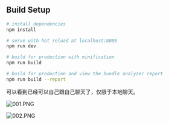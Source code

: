 
## Build Setup

``` bash
# install dependencies
npm install

# serve with hot reload at localhost:8080
npm run dev

# build for production with minification
npm run build

# build for production and view the bundle analyzer report
npm run build --report
```



可以看到已经可以自己跟自己聊天了，仅限于本地聊天。



![001.PNG](http://upload-images.jianshu.io/upload_images/6177839-f21e942e9600ef16.PNG?imageMogr2/auto-orient/strip%7CimageView2/2/w/1240)






![002.PNG](http://upload-images.jianshu.io/upload_images/6177839-22e6e1f5ef38b0b3.PNG?imageMogr2/auto-orient/strip%7CimageView2/2/w/1240)






